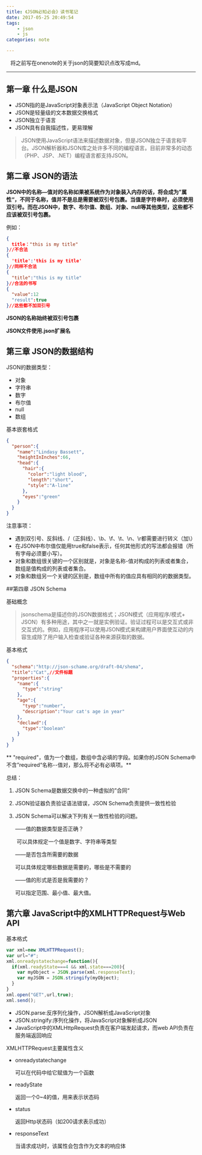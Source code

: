 ```yaml
---
title: 《JSON必知必会》读书笔记
date: 2017-05-25 20:49:54
tags:
	- json
	- js
categories: note

---
```


&ensp; 将之前写在onenote的关于json的简要知识点改写成md。

<!-- more -->

---

## 第一章 什么是JSON

- JSON指的是JavaScript对象表示法（JavaScript Object Notation）
- JSON是轻量级的文本数据交换格式
- JSON独立于语言
- JSON具有自我描述性，更易理解
>JSON使用JavaScript语法来描述数据对象，但是JSON独立于语言和平台。JSON解析器和JSON库之处许多不同的编程语言。目前非常多的动态（PHP、JSP、.NET）编程语言都支持JSON。

## 第二章 JSON的语法

**JSON中的名称—值对的名称如果被系统作为对象装入内存的话，将会成为”属性“，不同于名称，值并不是总是需要被双引号包裹。当值是字符串时，必须使用双引号。而在JSON中，数字、布尔值、数组、对象、null等其他类型，这些都不应该被双引号包裹。**

例如：

```json
{
  title："this is my title"
}//不合法
{
  'title':'this is my title'
}//同样不合法
{
  "title":"this is my title"
}//合法的书写
{
  "value":12
  "result":true
}//这些都不加双引号
```

**JSON的名称始终被双引号包裹**

**JSON文件使用.json扩展名**

## 第三章 JSON的数据结构

JSON的数据类型：

- 对象
- 字符串
- 数字
- 布尔值
- null
- 数组

基本嵌套格式

```json
{
  "person":{
    "name":"Lindasy Bassett",
    "heightInInches":66,
    "head":{
      "hair":{
        "color":"light blood",
        "length":"short",
        "style":"A-line"
      },
      "eyes":"green"
    }
  }
}
```

注意事项：

- 遇到双引号、反斜线、\/（正斜线）、\b、\f、\t、\n、\r都需要进行转义（加\）
- 在JSON中布尔值仅能用true和false表示，任何其他形式的写法都会报错（所有字母必须要小写）。
- 对象和数组很关键的一个区别就是，对象是名称-值对构成的列表或者集合，数组是值构成的列表或者集合。
- 对象和数组另一个关键的区别是，数组中所有的值应具有相同的的数据类型。  


##第四章 JSON Schema

基础概念

>jsonschema是描述你的JSON数据格式；JSON模式（应用程序/模式+ JSON）有多种用途，其中之一就是实例验证。验证过程可以是交互式或非交互式的。例如，应用程序可以使用JSON模式来构建用户界面使互动的内容生成除了用户输入检查或验证各种来源获取的数据。

基本格式

```json
{
  "schema":"http://json-schame.org/draft-04/shema",
  "title":"Cat",//文件标题
  "properties":{
    "name":{
      "type":"string"
    },
    "age":{
      "tyep":"number",
      "description":"Your cat's age in year"
    },
    "declawd":{
      "type":"boolean"
    }
  }
}
```

** "required"，值为一个数组，数组中含必填的字段。如果你的JSON Schema中不含”required“名称--值对，那么将不必有必填项。**

总结：

1. JSON Schema是数据交换中的一种虚拟的”合同“

2. JSON验证器负责验证语法错误，JSON Schema负责提供一致性检验

3. JSON Schema可以解决下列有关一致性检验的问题。

   ——值的数据类型是否正确？

   ​          可以具体规定一个值是数字、字符串等类型

   ——是否包含所需要的数据

   可以具体规定哪些数据是需要的，哪些是不需要的

   ——值的形式是否是我需要的？

   可以指定范围、最小值、最大值。



## 第六章 JavaScript中的XMLHTTPRequest与Web API

基本格式

```javascript
var xml=new XMLHTTPRequest();
var url="#";
xml.onreadystatechange=function(){
  if(xml.readyState===4 && xml.state===200){
    var myObject = JSON.parse(xml.responseText);
  	var myJSON = JSON.stringify(myObject);
  }
}
xml.open("GET",url,true);
xml.send();
```

- JSON.parse:反序列化操作，JSON解析成JavaScript对象
- JSON.stringify:序列化操作，将JavaScript对象解析成JSON
- JavaScript中的XMLHttpRequest负责在客户端发起请求，而web API负责在服务端返回响应

XMLHTTPRequest主要属性含义

- onreadystatechange

  可以在代码中给它赋值为一个函数

- readyState

  返回一个0~4的值，用来表示状态码

- status

  返回Http状态码（如200请求表示成功）

- responseText

  当请求成功时，该属性会包含作为文本的响应体

  ​
